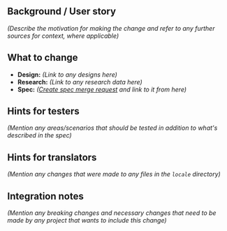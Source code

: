 ## Background / User story

_(Describe the motivation for making the change and refer to any further sources for context, where applicable)_

## What to change

- **Design:** _(Link to any designs here)_
- **Research:** _(Link to any research data here)_
- **Spec:** _([Create spec merge request](https://gitlab.com/eyeo/specs/spec/merge_requests/new) and link to it from here)_

## Hints for testers
_(Mention any areas/scenarios that should be tested in addition to what's described in the spec)_

## Hints for translators
_(Mention any changes that were made to any files in the `locale` directory)_

## Integration notes
_(Mention any breaking changes and necessary changes that need to be made by any project that wants to include this change)_
